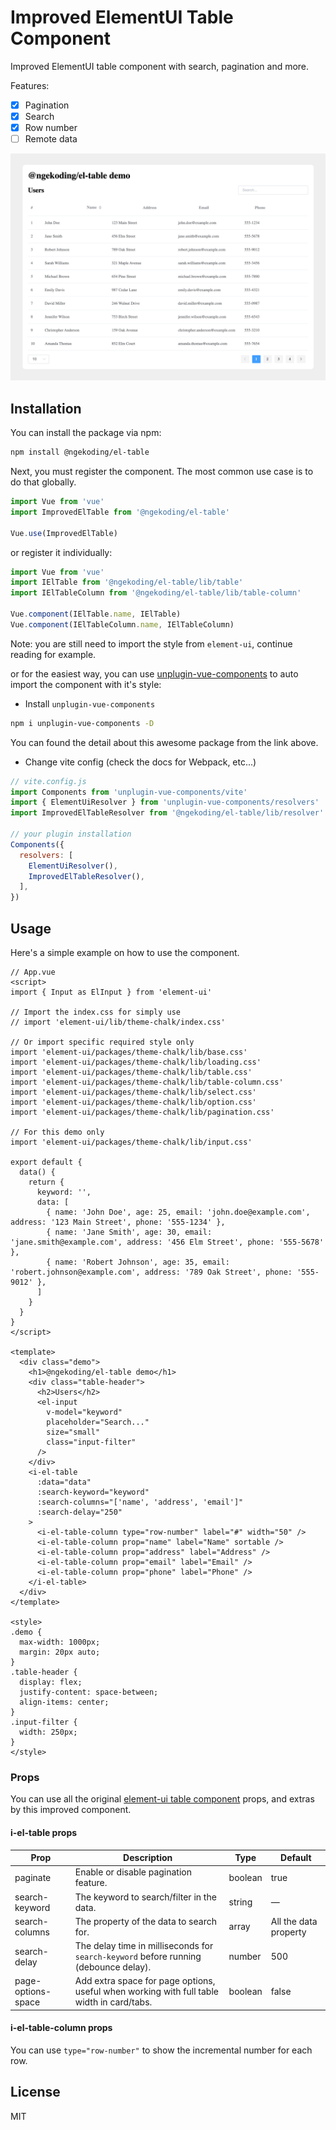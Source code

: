 # Improved ElementUI Table Component

Improved ElementUI table component with search, pagination and more.

Features:

- [x] Pagination
- [x] Search
- [x] Row number
- [ ] Remote data

![Screenshot](./screenshots/improved-el-table.png)

## Installation

You can install the package via npm:

```sh
npm install @ngekoding/el-table
```

Next, you must register the component. The most common use case is to do that globally.

```js
import Vue from 'vue'
import ImprovedElTable from '@ngekoding/el-table'

Vue.use(ImprovedElTable)
```

or register it individually:

```js
import Vue from 'vue'
import IElTable from '@ngekoding/el-table/lib/table'
import IElTableColumn from '@ngekoding/el-table/lib/table-column'

Vue.component(IElTable.name, IElTable)
Vue.component(IElTableColumn.name, IElTableColumn)
```

Note: you are still need to import the style from `element-ui`, continue reading for example.

or for the easiest way, you can use [unplugin-vue-components](https://github.com/antfu/unplugin-vue-components) to auto import the component with it's style:

- Install `unplugin-vue-components`

```sh
npm i unplugin-vue-components -D
```

You can found the detail about this awesome package from the link above.

- Change vite config (check the docs for Webpack, etc...)

```js
// vite.config.js
import Components from 'unplugin-vue-components/vite'
import { ElementUiResolver } from 'unplugin-vue-components/resolvers'
import ImprovedElTableResolver from '@ngekoding/el-table/lib/resolver'

// your plugin installation
Components({
  resolvers: [
    ElementUiResolver(),
    ImprovedElTableResolver(),
  ],
})
```

## Usage

Here's a simple example on how to use the component.

```vue
// App.vue
<script>
import { Input as ElInput } from 'element-ui'

// Import the index.css for simply use
// import 'element-ui/lib/theme-chalk/index.css'

// Or import specific required style only
import 'element-ui/packages/theme-chalk/lib/base.css'
import 'element-ui/packages/theme-chalk/lib/loading.css'
import 'element-ui/packages/theme-chalk/lib/table.css'
import 'element-ui/packages/theme-chalk/lib/table-column.css'
import 'element-ui/packages/theme-chalk/lib/select.css'
import 'element-ui/packages/theme-chalk/lib/option.css'
import 'element-ui/packages/theme-chalk/lib/pagination.css'

// For this demo only
import 'element-ui/packages/theme-chalk/lib/input.css'

export default {
  data() {
    return {
      keyword: '',
      data: [
        { name: 'John Doe', age: 25, email: 'john.doe@example.com', address: '123 Main Street', phone: '555-1234' },
        { name: 'Jane Smith', age: 30, email: 'jane.smith@example.com', address: '456 Elm Street', phone: '555-5678' },
        { name: 'Robert Johnson', age: 35, email: 'robert.johnson@example.com', address: '789 Oak Street', phone: '555-9012' },
      ]
    }
  }
}
</script>

<template>
  <div class="demo">
    <h1>@ngekoding/el-table demo</h1>
    <div class="table-header">
      <h2>Users</h2>
      <el-input
        v-model="keyword"
        placeholder="Search..."
        size="small"
        class="input-filter"
      />
    </div>
    <i-el-table
      :data="data"
      :search-keyword="keyword"
      :search-columns="['name', 'address', 'email']"
      :search-delay="250"
    >
      <i-el-table-column type="row-number" label="#" width="50" />
      <i-el-table-column prop="name" label="Name" sortable />
      <i-el-table-column prop="address" label="Address" />
      <i-el-table-column prop="email" label="Email" />
      <i-el-table-column prop="phone" label="Phone" />
    </i-el-table>
  </div>
</template>

<style>
.demo {
  max-width: 1000px;
  margin: 20px auto;
}
.table-header {
  display: flex;
  justify-content: space-between;
  align-items: center;
}
.input-filter {
  width: 250px;
}
</style>
```

### Props

You can use all the original [element-ui table component](https://element.eleme.io/#/en-US/component/table) props, and extras by this improved component.


#### i-el-table props
| Prop | Description |  Type | Default |
|--|--|--|--|
| paginate | Enable or disable pagination feature. | boolean | true |
| search-keyword | The keyword to search/filter in the data. | string | — |
| search-columns | The property of the data to search for. | array | All the data property |
| search-delay | The delay time in milliseconds for `search-keyword` before running (debounce delay).  | number | 500 |
| page-options-space | Add extra space for page options, useful when working with full table width in card/tabs.  | boolean | false |

#### i-el-table-column props

You can use `type="row-number"` to show the incremental number for each row.

## License

MIT

